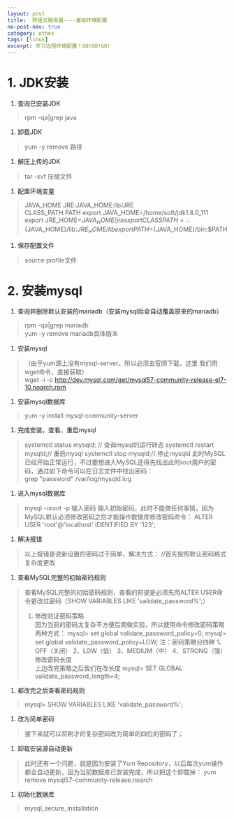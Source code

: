 ```yaml
---
layout: post
title:  阿里云服务器----基础环境配置
no-post-nav: true
category: othes
tags: [linux]
excerpt: 学习远程环境配置！GO!GO!GO!
---
```


# 1. JDK安装

1. 查询已安装JDK

> rpm -qa|grep java          

1. 卸载JDK

> yum -y remove 路径

1. 解压上传的JDK

> tar -xvf 压缩文件

1. 配置环境变量

> JAVA_HOME JRE:JAVA_HOME:lib/JRE       
> CLASS_PATH PATH
> export JAVA_HOME=/home/soft/jdk1.8.0_111 
> export JRE_HOME=${JAVA_HOME}/jre
> export CLASSPATH=.:${JAVA_HOME}/lib:${JRE_HOME}/lib
> export PATH=${JAVA_HOME}/bin:$PATH

1. 保存配置文件

> source profile文件

# 2. 安装mysql

1. 查询并删除默认安装的mariadb（安装mysql后会自动覆盖原来的mariadb）

> rpm -qa|grep mariadb      
> yum -y remove mariadb具体版本

1. 安装mysql

> （由于yum源上没有mysql-server。所以必须去官网下载，这里 我们用wget命令，直接获取）           
> wget -i -c http://dev.mysql.com/get/mysql57-community-release-el7-10.noarch.rpm

1. 安装mysql数据库

> yum -y install mysql-community-server

1. 完成安装，查看、重启mysql

> systemctl status mysqld; // 查询mysql的运行转态   systemctl restart mysqld;// 重启mysql
> systemctl stop mysqld;// 停止mysqld
> 此时MySQL已经开始正常运行，不过要想进入MySQL还得先找出此时root用户的密码，通过如下命令可以在日志文件中找出密码：                
> grep "password" /var/log/mysqld.log

1. 进入mysql数据库

> mysql -uroot -p 输入密码
> 输入初始密码，此时不能做任何事情，因为MySQL默认必须修改密码之后才能操作数据库修改密码命令：
> ALTER USER 'root'@'localhost' IDENTIFIED BY '123';

1. 解决报错

> 以上报错是说新设置的密码过于简单，解决方式：
> //首先按照默认密码格式复杂度更改 

1. 查看MySQL完整的初始密码规则

> 查看MySQL完整的初始密码规则，查看的前提是必须先用ALTER USER命令更改过密码（SHOW VARIABLES LIKE 'validate_password%';）
>
> 1. 修改验证密码策略     
>    因为当前的密码太复杂不方便后期做实验，所以使用命令修改密码策略两种方式：
>    mysql> set global validate_password_policy=0;
>    mysql> set global validate_password_policy=LOW;
>    注：密码策略分四种
>    1、OFF（关闭） 2、LOW（低） 3、MEDIUM（中） 4、STRONG（强）
>    修改密码长度           
>    上边改完策略之后我们在改长度 mysql> SET GLOBAL validate_password_length=4;

1. 都改完之后查看密码规则

> mysql> SHOW VARIABLES LIKE 'validate_password%';

1. 改为简单密码

> 接下来就可以将刚才的复杂密码改为简单的四位的密码了；

1. 卸载安装源自动更新

> 此时还有一个问题，就是因为安装了Yum Repository，以后每次yum操作都会自动更新，因为当前数据库已安装完成，所以把这个卸载掉：
> yum remove mysql57-community-release.noarch

1. 初始化数据库

> mysql_secure_installation


